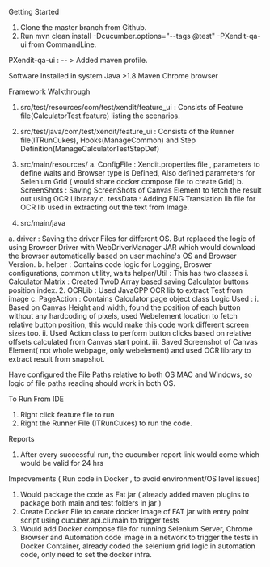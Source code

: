 Getting Started
1. Clone the master branch from Github. 
2. Run mvn clean install -Dcucumber.options="--tags @test" -PXendit-qa-ui from CommandLine. 
 
 PXendit-qa-ui : -- > Added maven profile.

Software Installed in system 
Java >1.8
Maven
Chrome browser

Framework Walkthrough 

1. src/test/resources/com/test/xendit/feature_ui : Consists of Feature file(CalculatorTest.feature) listing the scenarios. 
2. src/test/java/com/test/xendit/feature_ui : Consists of the Runner file(ITRunCukes), Hooks(ManageCommon) and Step Definition(ManageCalculatorTestStepDef)

3. src/main/resources/
    a. ConfigFile : Xendit.properties file , parameters to define waits and Browser type is Defined, Also defined parameters for Selenium Grid ( would share docker compose file to create Grid)
    b. ScreenShots : Saving ScreenShots of Canvas Element to fetch the result out using OCR Libraray
    c. tessData : Adding ENG Translation lib file for OCR lib used in extracting out the text from Image.
    
4. src/main/java
 
 a. driver : Saving the driver Files for different OS. But replaced the logic of using Browser Driver with WebDriverManager JAR which would download the browser automatically based on user machine's OS and Browser Version.
 b. helper : Contains code logic for Logging, Broswer configurations, common utility, waits
        helper/Util : This has two classes 
                i. Calculator Matrix : Created TwoD Array based saving Calculator buttons position index.
                2. OCRLib : Used JavaCPP OCR lib to extract Test from image
 c. PageAction : Contains Calculator page object class 
         Logic Used : 
          i. Based on Canvas Height and width, found the position of each button without any hardcoding of pixels, used Webelement location to fetch relative button position, this would make this code work different screen sizes too.
          ii. Used Action class to perform button clicks based on relative offsets calculated from Canvas start point.
          iii. Saved Screenshot of Canvas Element( not whole webpage, only webelement) and used OCR library to extract result from snapshot.
    
    
Have configured the File Paths relative to both OS MAC and Windows, so logic of file paths reading should work in both OS.   
    
To Run From IDE 
1. Right click feature file to run 
2. Right the Runner File (ITRunCukes) to run the code.

Reports 
1. After every successful run, the cucumber report link would come which would be valid for 24 hrs





Improvements ( Run code in Docker , to avoid environment/OS level issues)

1. Would package the code as Fat jar ( already added maven plugins to package both main and test folders in jar )
2. Create Docker File to create docker image of FAT jar with entry point script using cucuber.api.cli.main to trigger tests
3. Would add Docker compose file for running Selenium Server, Chrome Browser and Automation code image in a network to trigger the tests in Docker Container, already coded the selenium grid logic in automation code, only need to set the docker infra.